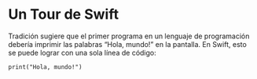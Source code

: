 
# Un Tour de Swift

Tradición sugiere que el primer programa en un lenguaje de programación debería imprimir las palabras “Hola, mundo!” en la pantalla. En Swift, esto se puede lograr con una sola línea de código:

`print("Hola, mundo!")`
